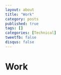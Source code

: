 ```yaml
---
layout: about
title: "Work"
category: posts
published: true
tags: []
categories: [Technical]
tweetfb: false
disqus: false
---
```


# Work

